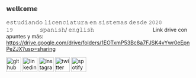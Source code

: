 ### 𝕨𝕖𝕝𝕝𝕔𝕠𝕞𝕖
𝚎𝚜𝚝𝚞𝚍𝚒𝚊𝚗𝚍𝚘 𝚕𝚒𝚌𝚎𝚗𝚌𝚒𝚊𝚝𝚞𝚛𝚊 𝚎𝚗 𝚜𝚒𝚜𝚝𝚎𝚖𝚊𝚜 𝚍𝚎𝚜𝚍𝚎 𝟸𝟶𝟸𝟶ㅤㅤㅤㅤㅤㅤ
𝟷𝟿 ㅤㅤㅤㅤㅤ
𝚜𝚙𝚊𝚗𝚒𝚜𝚑/ 𝚎𝚗𝚐𝚕𝚒𝚜𝚑ㅤㅤㅤㅤㅤㅤㅤㅤㅤㅤㅤㅤ
Link drive con apuntes y más: https://drive.google.com/drive/folders/1EOTxmP53Bc8a7FJSK4vYwr0eEpnPeZJX?usp=sharing



[<img src='https://cdn.jsdelivr.net/npm/simple-icons@3.0.1/icons/github.svg' alt='github' height='40'>](https://github.com/ssofiaavila)  [<img src='https://cdn.jsdelivr.net/npm/simple-icons@3.0.1/icons/linkedin.svg' alt='linkedin' height='40'>](https://www.linkedin.com/in/https://www.linkedin.com/in/sofia-avila-867118200//)  [<img src='https://cdn.jsdelivr.net/npm/simple-icons@3.0.1/icons/instagram.svg' alt='instagram' height='40'>](https://www.instagram.com/ssofiaavila/)  [<img src='https://cdn.jsdelivr.net/npm/simple-icons@3.0.1/icons/twitter.svg' alt='twitter' height='40'>](https://twitter.com/ssofiaavila)  [<img src='https://cdn.jsdelivr.net/npm/simple-icons@3.0.1/icons/spotify.svg' alt='spotify' height='40'>](https://open.spotify.com/user/sxfxx_?si=d9db17bae4c94d63)  

